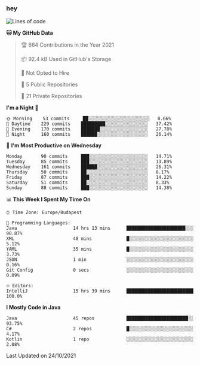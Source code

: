 ### hey

<!--START_SECTION:waka-->
![Lines of code](https://img.shields.io/badge/From%20Hello%20World%20I%27ve%20Written-462788%20lines%20of%20code-blue)

**🐱 My GitHub Data** 

> 🏆 664 Contributions in the Year 2021
 > 
> 📦 92.4 kB Used in GitHub's Storage 
 > 
> 🚫 Not Opted to Hire
 > 
> 📜 5 Public Repositories 
 > 
> 🔑 21 Private Repositories  
 > 
**I'm a Night 🦉** 

```text
🌞 Morning    53 commits     ██░░░░░░░░░░░░░░░░░░░░░░░   8.66% 
🌆 Daytime    229 commits    █████████░░░░░░░░░░░░░░░░   37.42% 
🌃 Evening    170 commits    ███████░░░░░░░░░░░░░░░░░░   27.78% 
🌙 Night      160 commits    ██████░░░░░░░░░░░░░░░░░░░   26.14%

```
📅 **I'm Most Productive on Wednesday** 

```text
Monday       90 commits     ███░░░░░░░░░░░░░░░░░░░░░░   14.71% 
Tuesday      85 commits     ███░░░░░░░░░░░░░░░░░░░░░░   13.89% 
Wednesday    161 commits    ██████░░░░░░░░░░░░░░░░░░░   26.31% 
Thursday     50 commits     ██░░░░░░░░░░░░░░░░░░░░░░░   8.17% 
Friday       87 commits     ███░░░░░░░░░░░░░░░░░░░░░░   14.22% 
Saturday     51 commits     ██░░░░░░░░░░░░░░░░░░░░░░░   8.33% 
Sunday       88 commits     ███░░░░░░░░░░░░░░░░░░░░░░   14.38%

```


📊 **This Week I Spent My Time On** 

```text
⌚︎ Time Zone: Europe/Budapest

💬 Programming Languages: 
Java                     14 hrs 13 mins      ██████████████████████░░░   90.87% 
XML                      48 mins             █░░░░░░░░░░░░░░░░░░░░░░░░   5.12% 
YAML                     35 mins             █░░░░░░░░░░░░░░░░░░░░░░░░   3.73% 
JSON                     1 min               ░░░░░░░░░░░░░░░░░░░░░░░░░   0.16% 
Git Config               0 secs              ░░░░░░░░░░░░░░░░░░░░░░░░░   0.09%

🔥 Editors: 
IntelliJ                 15 hrs 39 mins      █████████████████████████   100.0%

```

**I Mostly Code in Java** 

```text
Java                     45 repos            ███████████████████████░░   93.75% 
C#                       2 repos             █░░░░░░░░░░░░░░░░░░░░░░░░   4.17% 
Kotlin                   1 repo              ░░░░░░░░░░░░░░░░░░░░░░░░░   2.08%

```



 Last Updated on 24/10/2021
<!--END_SECTION:waka-->
